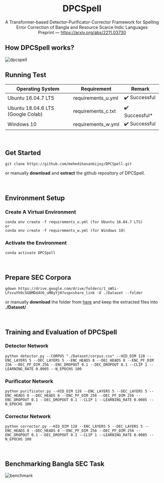 <h1 align="center">DPCSpell</h1>
<p align="center">
  A Transformer-based Detector-Purificator-Corrector Framework for Spelling Error Correction of Bangla and Resource Scarce Indic Languages </br> Preprint — <a href="https://arxiv.org/abs/2211.03730" target="_blank">https://arxiv.org/abs/2211.03730</a>
</p>



<!-- ![dpcspell](https://user-images.githubusercontent.com/58245357/194469283-c7dbfc0b-391e-4214-a6a2-99b7ba2dc512.png) -->
<!-- ![DPCSpellGif2](https://user-images.githubusercontent.com/58245357/197951922-8859c491-0c8e-44b4-a8f0-4b774122a060.gif) -->
<!-- ![DPCSpellGif](https://user-images.githubusercontent.com/58245357/197949190-ebdcf496-98c3-4506-897e-b2ef9a4efc29.gif) -->

## 

## How DPCSpell works?
<!-- ![DPCSpellGif](https://user-images.githubusercontent.com/58245357/197949190-ebdcf496-98c3-4506-897e-b2ef9a4efc29.gif) -->
![dpcspell](https://user-images.githubusercontent.com/58245357/202089360-6fb3a70d-09cc-47ba-b5f5-3b100001c124.gif)

## Running Test
| Operating System  | Requirement | Remark |
| ------------- | ------------- | ------------- |
| Ubuntu 16.04.7 LTS  | requirements_u.yml  | :heavy_check_mark: Successful |
| Ubuntu 18.04.6 LTS (Google Colab)  | requirements_c.txt  | :heavy_check_mark: Successful* |
| Windows 10  | requirements_w.yml  | :heavy_check_mark: Successful |

<br>

## Get Started

```
git clone https://github.com/mehedihasanbijoy/DPCSpell.git
```
or manually **download** and **extract** the github repository of DPCSpell.

<br>

## Environment Setup
### Create A Virtual Environment
```
conda env create -f requirements_u.yml (for Ubuntu 16.04.7 LTS)
or
conda env create -f requirements_w.yml (for Windows 10)
```
<!-- conda env create -f requirements_c.txt (for Ubuntu 18.04.6 LTS in Colab) -->

### Activate the Environment
```
conda activate DPCSpell
```

<br>

## Prepare SEC Corpora 
```
gdown https://drive.google.com/drive/folders/1_sWSi-LFsvuYh9c5GBMDd4V6_uM8yYjH?usp=share_link -O ./Dataset --folder
```
<p>
or manually <b>download</b> the folder from <a href="https://drive.google.com/drive/folders/1_sWSi-LFsvuYh9c5GBMDd4V6_uM8yYjH?usp=share_link" target="_blank">here</a> and keep the extracted files into <b>./Dataset/</b>
</p>

<br>

## Training and Evaluation of DPCSpell

### Detector Network

```
python detector.py --CORPUS "./Dataset/corpus.csv" --HID_DIM 128 --ENC_LAYERS 5 --DEC_LAYERS 5 --ENC_HEADS 8 --DEC_HEADS 8 --ENC_PF_DIM 256 --DEC_PF_DIM 256 --ENC_DROPOUT 0.1 --DEC_DROPOUT 0.1 --CLIP 1 --LEARNING_RATE 0.0005 --N_EPOCHS 100
```

### Purificator Network

```
python purificator.py --HID_DIM 128 --ENC_LAYERS 5 --DEC_LAYERS 5 --ENC_HEADS 8 --DEC_HEADS 8 --ENC_PF_DIM 256 --DEC_PF_DIM 256 --ENC_DROPOUT 0.1 --DEC_DROPOUT 0.1 --CLIP 1 --LEARNING_RATE 0.0005 --N_EPOCHS 100 
```

### Corrector Network

```
python corrector.py --HID_DIM 128 --ENC_LAYERS 5 --DEC_LAYERS 5 --ENC_HEADS 8 --DEC_HEADS 8 --ENC_PF_DIM 256 --DEC_PF_DIM 256 --ENC_DROPOUT 0.1 --DEC_DROPOUT 0.1 --CLIP 1 --LEARNING_RATE 0.0005 --N_EPOCHS 100 
```

<br>

## Benchmarking Bangla SEC Task

![benchmark](https://user-images.githubusercontent.com/58245357/195144459-0150f456-f06b-4aff-93f5-36b1fb76ea42.png)
